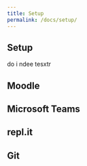```yaml
---
title: Setup
permalink: /docs/setup/
---
```


## Setup


do i ndee tesxtr
## Moodle

## Microsoft Teams

## repl.it

## Git

